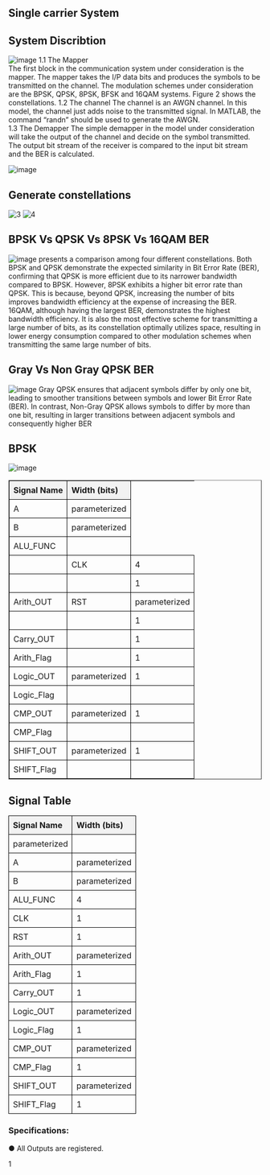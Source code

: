 ## Single carrier System

## System Discribtion 
![image](https://github.com/faatthy/Single-Carrier-System-/assets/110846097/4d69093b-b908-4926-948f-0d193f137473)
1.1 The Mapper  
The first block in the communication system under consideration is the mapper. The 
mapper takes the I/P data bits and produces the symbols to be transmitted on the channel. 
The modulation schemes under consideration are the BPSK, QPSK, 8PSK, BFSK and 
16QAM systems. Figure 2 shows the constellations. 
1.2 The channel 
The channel is an AWGN channel. In this model, the channel just adds noise to the 
transmitted signal. In MATLAB, the command “randn” should be used to generate the 
AWGN.  
1.3 The Demapper 
The simple demapper in the model under consideration will take the output of the channel 
and decide on the symbol transmitted. The output bit stream of the receiver is compared to 
the input bit stream and the BER is calculated.

![image](https://github.com/faatthy/Single-Carrier-System-/assets/110846097/984b1640-8cea-4edf-b982-8a21191fcbb5)


## Generate constellations 
![3](https://github.com/faatthy/Single-Carrier-System-/assets/110846097/2637c60f-9ef2-4b7a-88d3-9ff749a5202e)
![4](https://github.com/faatthy/Single-Carrier-System-/assets/110846097/9b4e9918-a4ac-4a09-b230-e5b8315ba654)

## BPSK Vs QPSK Vs 8PSK Vs 16QAM BER 
![image](https://github.com/faatthy/Single-Carrier-System-/assets/110846097/aeda56e6-b2a4-4d19-9502-2fef6df671ac)
 presents a comparison among four different constellations. Both BPSK and QPSK demonstrate 
the expected similarity in Bit Error Rate (BER), confirming that QPSK is more efficient due to its narrower 
bandwidth compared to BPSK. However, 8PSK exhibits a higher bit error rate than QPSK. This is because, 
beyond QPSK, increasing the number of bits improves bandwidth efficiency at the expense of increasing 
the BER. 
16QAM, although having the largest BER, demonstrates the highest bandwidth efficiency. It is also the 
most effective scheme for transmitting a large number of bits, as its constellation optimally utilizes 
space, resulting in lower energy consumption compared to other modulation schemes when 
transmitting the same large number of bits.

## Gray Vs Non Gray QPSK BER
![image](https://github.com/faatthy/Single-Carrier-System-/assets/110846097/61e215f2-72f8-4879-9c2b-4bc61921d1b3)
Gray QPSK ensures that adjacent symbols differ by only one bit, leading to smoother transitions 
between symbols and lower Bit Error Rate (BER). In contrast, Non-Gray QPSK allows symbols to differ by 
more than one bit, resulting in larger transitions between adjacent symbols and consequently higher 
BER

## BPSK 
![image](https://github.com/faatthy/Single-Carrier-System-/assets/110846097/7fccbf17-f0cf-4392-aeba-2f3cd8742329)

<table border="1">
  <tr>
    <th>Signal Name</th>
    <th>Width (bits)</th>
  </tr>
  <tr>
    <td>A</td>
    <td>parameterized</td>
  </tr>
  <tr>
    <td>B</td>
    <td>parameterized</td>
  </tr>
  <tr>
    <td>ALU_FUNC</td>
    <td></td>
  </tr>
  <tr>
    <td>&nbsp;</td>
    <td>CLK</td>
    <td>4</td>
  </tr>
  <tr>
    <td>&nbsp;</td>
    <td></td>
    <td>1</td>
  </tr>
  <tr>
    <td>Arith_OUT</td>
    <td>RST</td>
    <td>parameterized</td>
  </tr>
  <tr>
    <td>&nbsp;</td>
    <td></td>
    <td>1</td>
  </tr>
  <tr>
    <td>Carry_OUT</td>
    <td></td>
    <td>1</td>
  </tr>
  <tr>
    <td>Arith_Flag</td>
    <td></td>
    <td>1</td>
  </tr>
  <tr>
    <td>Logic_OUT</td>
    <td>parameterized</td>
    <td>1</td>
  </tr>
  <tr>
    <td>Logic_Flag</td>
    <td></td>
    <td></td>
  </tr>
  <tr>
    <td>CMP_OUT</td>
    <td>parameterized</td>
    <td>1</td>
  </tr>
  <tr>
    <td>CMP_Flag</td>
    <td></td>
    <td></td>
  </tr>
  <tr>
    <td>SHIFT_OUT</td>
    <td>parameterized</td>
    <td>1</td>
  </tr>
  <tr>
    <td>SHIFT_Flag</td>
    <td></td>
    <td></td>
  </tr>
</table>


<!DOCTYPE html>
<html lang="en">
<head>
    <meta charset="UTF-8">
    <meta name="viewport" content="width=device-width, initial-scale=1.0">
    <title>Signal Table</title>
    <style>
        table {
            width: 100%;
            border-collapse: collapse;
        }
        th, td {
            border: 1px solid black;
            padding: 8px;
            text-align: left;
        }
        th {
            background-color: #f2f2f2;
        }
    </style>
</head>
<body>

<h2>Signal Table</h2>

<table>
    <tr>
        <th>Signal Name</th>
        <th>Width (bits)</th>
    </tr>
    <tr>
        <td>parameterized</td>
        <td></td>
    </tr>
    <tr>
        <td>A</td>
        <td>parameterized</td>
    </tr>
    <tr>
        <td>B</td>
        <td>parameterized</td>
    </tr>
    <tr>
        <td>ALU_FUNC</td>
        <td>4</td>
    </tr>
    <tr>
        <td>CLK</td>
        <td>1</td>
    </tr>
    <tr>
        <td>RST</td>
        <td>1</td>
    </tr>
    <tr>
        <td>Arith_OUT</td>
        <td>parameterized</td>
    </tr>
    <tr>
        <td>Arith_Flag</td>
        <td>1</td>
    </tr>
    <tr>
        <td>Carry_OUT</td>
        <td>1</td>
    </tr>
    <tr>
        <td>Logic_OUT</td>
        <td>parameterized</td>
    </tr>
    <tr>
        <td>Logic_Flag</td>
        <td>1</td>
    </tr>
    <tr>
        <td>CMP_OUT</td>
        <td>parameterized</td>
    </tr>
    <tr>
        <td>CMP_Flag</td>
        <td>1</td>
    </tr>
    <tr>
        <td>SHIFT_OUT</td>
        <td>parameterized</td>
    </tr>
    <tr>
        <td>SHIFT_Flag</td>
        <td>1</td>
    </tr>
</table>

<h3>Specifications:</h3>
<p>● All Outputs are registered.</p>
<p>1</p>

</body>
</html>

